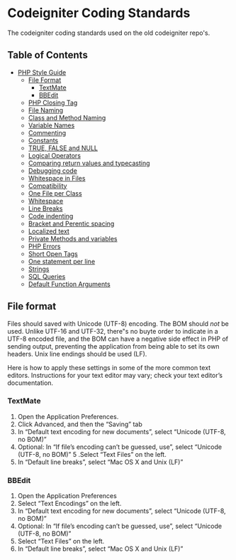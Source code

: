 # Codeigniter Coding Standards

The codeigniter coding standards used on the old codeigniter repo's. 

## Table of Contents

- [PHP Style Guide]()
  - [File Format]()
    - [TextMate]()
    - [BBEdit]()
  - [PHP Closing Tag]()
  - [File Naming]()
  - [Class and Method Naming]() 
  - [Variable Names]()
  - [Commenting]()
  - [Constants]()
  - [TRUE, FALSE and NULL]()
  - [Logical Operators]()
  - [Comparing return values and typecasting]()
  - [Debugging code]()
  - [Whitespace in Files]()
  - [Compatibility]()
  - [One File per Class]()
  - [Whitespace]()
  - [Line Breaks]()
  - [Code indenting]()
  - [Bracket and Perentic spacing]()
  - [Localized text]()
  - [Private Methods and variables]()
  - [PHP Errors]()
  - [Short Open Tags]()
  - [One statement per line]()
  - [Strings]()
  - [SQL Queries]()
  - [Default Function Arguments]()
  
## File format

Files should saved with Unicode (UTF-8) encoding. The BOM should *not* be used. 
Unlike UTF-16 and UTF-32, there"s no buyte order to indicate in a UTF-8 encoded file, 
and the BOM can have a negative side effect in PHP of sending output, 
preventing the application from being able to set its own headers. Unix line endings should be used (LF).

Here is how to apply these settings in some of the more common text editors. Instructions for your text editor may vary; check your text editor’s documentation.

### TextMate

1. Open the Application Preferences. 
2. Click Advanced, and then the “Saving” tab
3. In “Default text encoding for new documents”, select “Unicode (UTF-8, no BOM)”
4. Optional: In “If file’s encoding can’t be guessed, use”, select “Unicode (UTF-8, no BOM)”
5 .Select “Text Files” on the left.
6. In “Default line breaks”, select “Mac OS X and Unix (LF)”

### BBEdit

1. Open the Application Preferences
2. Select “Text Encodings” on the left.
3. In “Default text encoding for new documents”, select “Unicode (UTF-8, no BOM)”
4. Optional: In “If file’s encoding can’t be guessed, use”, select “Unicode (UTF-8, no BOM)”
5. Select “Text Files” on the left.
6. In “Default line breaks”, select “Mac OS X and Unix (LF)”

